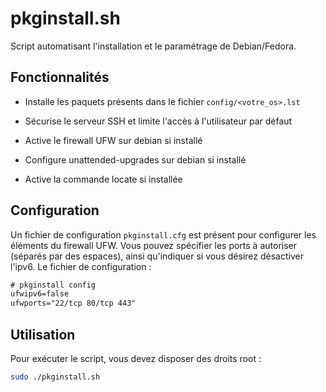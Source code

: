 # pkginstall.sh

Script automatisant l'installation et le paramétrage de Debian/Fedora.

## Fonctionnalités

- Installe les paquets présents dans le fichier `config/<votre_os>.lst` 

- Sécurise le serveur SSH et limite l'accès à l'utilisateur par défaut

- Active le firewall UFW sur debian si installé

- Configure unattended-upgrades sur debian si installé

- Active la commande locate si installée

## Configuration

Un fichier de configuration `pkginstall.cfg` est présent pour configurer les éléments du firewall UFW. Vous pouvez spécifier les ports à autoriser (séparés par des espaces), ainsi qu'indiquer si vous désirez désactiver l'ipv6. Le fichier de configuration : 

```txt
# pkginstall config
ufwipv6=false
ufwports="22/tcp 80/tcp 443"
```

## Utilisation

Pour exécuter le script, vous devez disposer des droits root :

```bash
sudo ./pkginstall.sh
```
